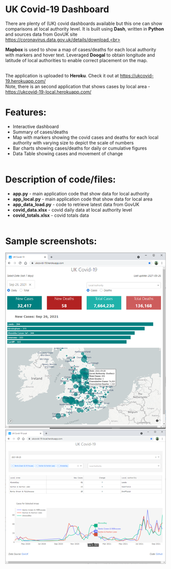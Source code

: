 # UK Covid-19 Dashboard
There are plenty of (UK) covid dashboards available but this one can show comparisons at local authority level. It is built using **Dash**, written in **Python** and sources data from GovUK site https://coronavirus.data.gov.uk/details/download.<br><br>

**Mapbox** is used to show a map of cases/deaths for each local authority with markers and hover text. Leveraged **Doogal** to obtain longitude and latitude of local authorities to enable correct placement on the map.<br><br>

The application is uploaded to **Heroku**. Check it out at https://ukcovid-19.herokuapp.com/<br>
Note, there is an second application that shows cases by local area - https://ukcovid-19-local.herokuapp.com/<br>

# Features:
- Interactive dashboard 
- Summary of cases/deaths
- Map with markers showing the covid cases and deaths for each local authority with varying size to depict the scale of numbers
- Bar charts showing cases/deaths for daily or cumulative figures
- Data Table showing cases and movement of change<br><br>

# Description of code/files:
 - **app.py** - main application code that show data for local authority
 - **app_local.py** - main application code that show data for local area
 - **app_data_load.py** - code to retrieve latest data from GovUK
 - **covid_data.xlsx** - covid daily data at local authority level
 - **covid_totals.xlsx** - covid totals data<br><br>

# Sample screenshots:
![alt text](https://github.com/waiky8/ukcovid-19/blob/main/screenshot1.png)
![alt text](https://github.com/waiky8/ukcovid-19/blob/main/screenshot2.png)
